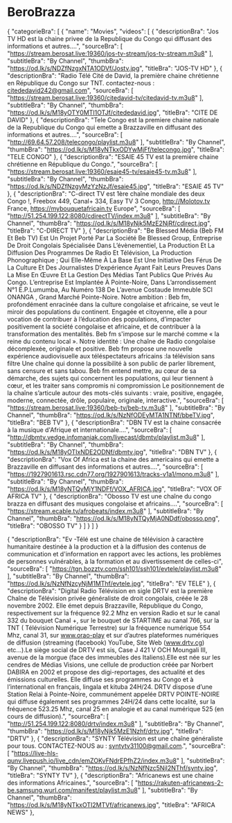 # BeroBrazza
{
  "categorieBra": [
    {
      "name": "Movies",
      "videos": [
        {
          "descriptionBra": "Jos TV HD est la chaine privee de la Republique du Congo qui diffusant des informations et autres....",
          "sourceBra": [
            "https://stream.berosat.live:19360/jos-tv-stream/jos-tv-stream.m3u8"
          ],
          "subtitleBra": "By Channel",
          "thumbBra": "https://od.lk/s/NDZfNzgxNTA1ODVf/Jostv.jpg",
          "titleBra": "JOS-TV HD"
        },
        {
          "descriptionBra": "Radio Télé Cité de David, la première chaine chrétienne en République du Congo sur TNT. contactez-nous : citededavid242@gmail.com",
          "sourceBra": [
            "https://stream.berosat.live:19360/citedavid-tv/citedavid-tv.m3u8"
          ],
          "subtitleBra": "By Channel",
          "thumbBra": "https://od.lk/s/M18yOTY0MTI1OTJf/citededavid.jpg",
          "titleBra": "CITE DE DAVID"
        },
        {
          "descriptionBra": "Tele Congo est la premiere chaine nationale de la Republique du Congo qui emette a Brazzaville en diffusant des informations et autres....",
          "sourceBra": [
            "http://69.64.57.208/telecongo/playlist.m3u8"
          ],
          "subtitleBra": "By Channel",
          "thumbBra": "https://od.lk/s/M18yNTkxODYwMjFf/telecongo.jpg",
          "titleBra": "TELE CONGO"
        },
         {
          "descriptionBra": "ESAIE 45 TV est la première chaine chrétienne en République du Congo.",
          "sourceBra": [
            "https://stream.berosat.live:19360/esaie45-tv/esaie45-tv.m3u8"
          ],
          "subtitleBra": "By Channel",
          "thumbBra": "https://od.lk/s/NDZfNzgyMzYzNzJf/esaie45.jpg",
          "titleBra": "ESAIE 45 TV"
        },
        {
          "descriptionBra": "C-direct TV est 1ère chaîne mondiale des deux Congo !, Freebox 449, Canal+ 334, Easy TV 3 Congo, http://Molotov.tv France, https://mybouquetafricain.tv Europe",
          "sourceBra": [
            "http://51.254.199.122:8080/cdirectTV/index.m3u8"
          ],
          "subtitleBra": "By Channel",
          "thumbBra": "https://od.lk/s/M18yNjk5MzE2NjRf/cdirect.jpg",
          "titleBra": "C-DIRECT TV"
        },
        {
          "descriptionBra": "Be Blessed Média (Beb FM Et Beb TV) Est Un Projet Porté Par La Société Be Blessed Group, Entreprise De Droit Congolais Spécialisée Dans L’évènementiel, La Production Et La Diffusion Des Programmes De Radio Et Télévision, La Production Phonographique ; Qui Elle-Même À La Base Est Une Initiative Des Férus De La Culture Et Des Journalistes D’expérience Ayant Fait Leurs Preuves Dans La Mise En Œuvre Et La Gestion Des Médias Tant Publics Que Privés Au Congo. L’entreprise Est Implantée À Pointe-Noire, Dans L’arrondissement N°1 E.P.Lumumba, Au Numéro 138 De L’avenue Costaude Immeuble SCI ONANGA , Grand Marché Pointe-Noire. Notre ambition : Beb fm, profondément enracinée dans la culture congolaise et africaine, se veut le miroir des populations du continent. Engagée et citoyenne, elle a pour vocation de contribuer à l’éducation des populations, d’impacter positivement la société congolaise et africaine, et de contribuer à la transformation des mentalités. Beb fm s'impose sur le marché comme « la reine du contenu local ». Notre identité : Une chaîne de Radio congolaise décomplexée, originale et positive. Beb fm propose une nouvelle expérience audiovisuelle aux téléspectateurs africains :la télévision sans filtre Une chaîne qui donne la possibilité à son public de parler librement, sans censure et sans tabou. Beb fm entend mettre, au cœur de sa démarche, des sujets qui concernent les populations, qui leur tiennent à cœur, et les traiter sans compromis ni compromission Le positionnement de la chaîne s’articule autour des mots-clés suivants : vraie, positive, engagée, moderne, connectée, drôle, populaire, originale, interactive.",
          "sourceBra": [
            "https://stream.berosat.live:19360/beb-tv/beb-tv.m3u8"
          ],
          "subtitleBra": "By Channel",
          "thumbBra": "https://od.lk/s/NzNfODEyMTA1NTNf/bbeTV.jpg",
          "titleBra": "BEB TV"
        },
        {
          "descriptionBra": "DBN TV est la chaine consacrée à la musique d'Afrique et internationale....",
          "sourceBra": [
            "http://dbmtv.vedge.infomaniak.com/livecast/dbmtv/playlist.m3u8"
          ],
          "subtitleBra": "By Channel",
          "thumbBra": "https://od.lk/s/M18yOTIxNDE2ODNf/dbmtv.jpg",
          "titleBra": "DBN TV"
        },
        {
          "descriptionBra": "Vox Of Africa est la chaine des americains qui emette a Brazzaville en diffusant des informations et autres....",
          "sourceBra": [
            "https://1927901613.rsc.cdn77.org/1927901613/tracks-v1a1/mono.m3u8"
          ],
          "subtitleBra": "By Channel",
          "thumbBra": "https://od.lk/s/M18yNTQyMjY1NDFf/VOX_AFRICA.jpg",
          "titleBra": "VOX OF AFRICA TV"
        },
        {
          "descriptionBra": "Obosso TV est une chaîne du congo brazza en diffusant des musiques congolaise et africains....",
          "sourceBra": [
            "https://stream.ecable.tv/afrobeats/index.m3u8"
          ],
          "subtitleBra": "By Channel",
          "thumbBra": "https://od.lk/s/M18yNTQyMjA0NDdf/obosso.png",
          "titleBra": "OBOSSO TV"
        }
      ]
    }
  ]
}

  {
          "descriptionBra": "Ev -Télé est une chaine de télévision à caractère humanitaire destinée à la production et à la diffusion des contenus de communication et d'information en rapport avec les actions, les problèmes de personnes vulnérables, à la formation et au divertissement de celles-ci",
          "sourceBra": [
            "https://tgn.bozztv.com/ssh101/ssh101/evtele/playlist.m3u8"
          ],
          "subtitleBra": "By Channel",
          "thumbBra": "https://od.lk/s/NzNfNzcyNjM1MThf/evtele.jpg",
          "titleBra": "EV TELE"
        },
         {
          "descriptionBra": "Digital Radio Télévision en sigle DRTV est la première Chaîne de Télévision privée généraliste de droit congolais, créée le 28 novembre 2002. Elle émet depuis Brazzaville, République du Congo, respectivement sur la fréquence 92.2 Mhz en version Radio et sur le canal 332 du bouquet Canal +, sur le bouquet de STARTIME au canal 766, sur la TNT ( Télévision Numérique Terrestre) sur la fréquence numérique 554 Mhz, canal 31, sur www.orao-play et sur d’autres plateformes numériques de diffusion (streaming (facebook) YouTube, Site Web (www.drtv.cg) etc...).Le siège social de DRTV est sis, Case J 421 V OCH Moungali III, avenue de la morgue (face des immeubles des Italiens).Elle est née sur les cendres de Médias Visions, une cellule de production créée par Norbert DABIRA en 2002 et propose des digi-reportages, des actualité et des émissions culturelles. Elle diffuse ses programmes au Congo et à l’international en français, lingala et kituba 24H/24. DRTV dispose d’une Station Relai à Pointe-Noire, communément appelée DRTV POINTE-NOIRE qui diffuse également ses programmes 24H/24 dans cette localité, sur la fréquence 523.25 Mhz, canal 25 en analogie et au canal numérique 525 (en cours de diffusion).",
          "sourceBra": [
            "http://51.254.199.122:8080/drtv/index.m3u8"
          ],
          "subtitleBra": "By Channel",
          "thumbBra": "https://od.lk/s/M18yNjk5MzE1Nzhf/drtv.jpg",
          "titleBra": "DRTV"
        },
        {
          "descriptionBra": "SYNTY Télévision est une chaîne généraliste pour tous. CONTACTEZ-NOUS au : syntytv31100@gmail.com.",
          "sourceBra": [
            "https://live-hls-qunv.livepush.io/live_cdn/emZOKvFNdrEPfhZ2/index.m3u8"
          ],
          "subtitleBra": "By Channel",
          "thumbBra": "https://od.lk/s/NzNfNzc5NjI2NThf/synty.jpg",
          "titleBra": "SYNTY TV"
        },
             {
          "descriptionBra": "Africanews est une chaine des informations Africaines.",
          "sourceBra": [
            "https://rakuten-africanews-2-be.samsung.wurl.com/manifest/playlist.m3u8"
          ],
          "subtitleBra": "By Channel",
          "thumbBra": "https://od.lk/s/M18yNTkxOTI2MTVf/africanews.jpg",
          "titleBra": "AFRICA NEWS"
        },
